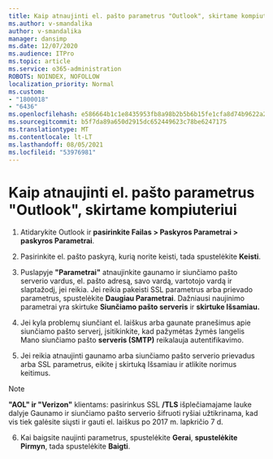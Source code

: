 ```yaml
---
title: Kaip atnaujinti el. pašto parametrus "Outlook", skirtame kompiuteriui
ms.author: v-smandalika
author: v-smandalika
manager: dansimp
ms.date: 12/07/2020
ms.audience: ITPro
ms.topic: article
ms.service: o365-administration
ROBOTS: NOINDEX, NOFOLLOW
localization_priority: Normal
ms.custom:
- "1800018"
- "6436"
ms.openlocfilehash: e586664b1c1e8435953fb8a98b2b5b6b15fe1cfa8d74b9622a257cb1751fc799
ms.sourcegitcommit: b5f7da89a650d2915dc652449623c78be6247175
ms.translationtype: MT
ms.contentlocale: lt-LT
ms.lasthandoff: 08/05/2021
ms.locfileid: "53976981"
---
```

# <a name="how-to-update-email-settings-in-outlook-for-pc"></a>Kaip atnaujinti el. pašto parametrus "Outlook", skirtame kompiuteriui

1. Atidarykite Outlook ir **pasirinkite Failas > Paskyros Parametrai > paskyros Parametrai**.

2. Pasirinkite el. pašto paskyrą, kurią norite keisti, tada spustelėkite **Keisti**. 

3. Puslapyje **"Parametrai"** atnaujinkite gaunamo ir siunčiamo pašto serverio vardus, el. pašto adresą, savo vardą, vartotojo vardą ir slaptažodį, jei reikia. Jei reikia pakeisti SSL parametrus arba prievado parametrus, spustelėkite **Daugiau Parametrai**. Dažniausi naujinimo parametrai yra skirtuke **Siunčiamo pašto serveris** ir **skirtuke Išsamiau.**

4. Jei kyla problemų siunčiant el. laiškus arba gaunate pranešimus apie siunčiamo pašto serverį, įsitikinkite, kad pažymėtas žymės langelis Mano siunčiamo pašto **serveris (SMTP)** reikalauja autentifikavimo.

5. Jei reikia atnaujinti gaunamo arba siunčiamo pašto serverio  prievadus arba SSL parametrus, eikite į skirtuką Išsamiau ir atlikite norimus keitimus.

> [!NOTE]
> **"AOL" ir "Verizon"** klientams: pasirinkus SSL  **/TLS** išplečiamajame lauke dalyje Gaunamo ir siunčiamo pašto serverio šifruoti ryšiai užtikrinama, kad vis tiek galėsite siųsti ir gauti el. laiškus po 2017 m. lapkričio 7 d.

6. Kai baigsite naujinti parametrus, spustelėkite **Gerai**, **spustelėkite Pirmyn**, tada spustelėkite **Baigti**.


